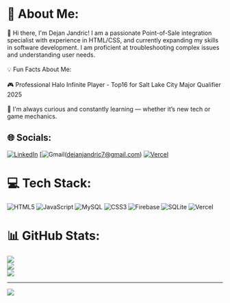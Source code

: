 # 💫 About Me:
👋 Hi there, I'm Dejan Jandric! I am a passionate Point-of-Sale integration specialist with experience in HTML/CSS, and currently expanding my skills in software development. I am proficient at troubleshooting complex issues and understanding user needs.<br><br>💡 Fun Facts About Me:<br><br>🎮 Professional Halo Infinite Player - Top16 for Salt Lake City Major Qualifier 2025<br><br>🧠 I'm always curious and constantly learning — whether it’s new tech or game mechanics.


## 🌐 Socials:
[![LinkedIn](https://img.shields.io/badge/LinkedIn-%230077B5.svg?logo=linkedin&logoColor=white)](https://linkedin.com/in/www.linkedin.com/in/dejanjandric) [![Gmail](https://img.shields.io/badge/Gmail-D14836?style=for-the-badge&logo=gmail&logoColor=white)(dejanjandric7@gmail.com) [![Vercel](https://img.shields.io/badge/vercel-%23000000.svg?style=for-the-badge&logo=vercel&logoColor=white)](https://jandricdejan.vercel.app/)

# 💻 Tech Stack:
![HTML5](https://img.shields.io/badge/html5-%23E34F26.svg?style=for-the-badge&logo=html5&logoColor=white) ![JavaScript](https://img.shields.io/badge/javascript-%23323330.svg?style=for-the-badge&logo=javascript&logoColor=%23F7DF1E) ![MySQL](https://img.shields.io/badge/mysql-4479A1.svg?style=for-the-badge&logo=mysql&logoColor=white) ![CSS3](https://img.shields.io/badge/css3-%231572B6.svg?style=for-the-badge&logo=css3&logoColor=white) ![Firebase](https://img.shields.io/badge/firebase-a08021?style=for-the-badge&logo=firebase&logoColor=ffcd34) ![SQLite](https://img.shields.io/badge/sqlite-%2307405e.svg?style=for-the-badge&logo=sqlite&logoColor=white) ![Vercel](https://img.shields.io/badge/vercel-%23000000.svg?style=for-the-badge&logo=vercel&logoColor=white)
# 📊 GitHub Stats:
![](https://github-readme-stats.vercel.app/api?username=DejanJandric&theme=dark&hide_border=false&include_all_commits=true&count_private=false)<br/>
![](https://nirzak-streak-stats.vercel.app/?user=DejanJandric&theme=dark&hide_border=false)<br/>
![](https://github-readme-stats.vercel.app/api/top-langs/?username=DejanJandric&theme=dark&hide_border=false&include_all_commits=true&count_private=false&layout=compact)

---
[![](https://visitcount.itsvg.in/api?id=DejanJandric&icon=0&color=0)](https://visitcount.itsvg.in)

<!-- Proudly created with GPRM ( https://gprm.itsvg.in ) -->
